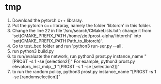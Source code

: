 # tmp
1. Download the pytorch c++ libraray.
2. Put the pytorch c++ libraray, namely the folder 'libtorch' in this folder.
3. Change the line 22 in file '/src/search/CMakeLists.txt': change it from 'set(CMAKE_PREFIX_PATH /home/ziqi/prost-alpha/libtorch)' into 'set(CMAKE_PREFIX_PATH Path_to_libtorch)'.
4. Go to test_bed folder and run 'python3 run-ser.py --all'.
5. run python3 build.py 
6. to run/evaluate the network, run 
          python3 prost.py instance_name  "[PROST -s 1 -se [selection2]]"
For example,
          python3 prost.py elevators_inst_mdp__1  "[PROST -s 1 -se [selection2]]"
7. to run the random policy,
          python3 prost.py instance_name  "[PROST -s 1 -se [randomselection]]"
